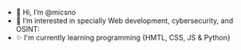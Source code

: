 - 👋 Hi, I’m @micsno
- 👀 I’m interested in specially Web development, cybersecurity, and OSINT:
- ✨ I'm currently learning programming {HMTL, CSS, JS & Python}

<!---
micsno/micsno is a ✨ special ✨ repository because its `README.md` (this file) appears on your GitHub profile.
You can click the Preview link to take a look at your changes.
- 🌱 I’m currently student & I'm studying Information and communication technology in University of Applied Sciences.
--->

